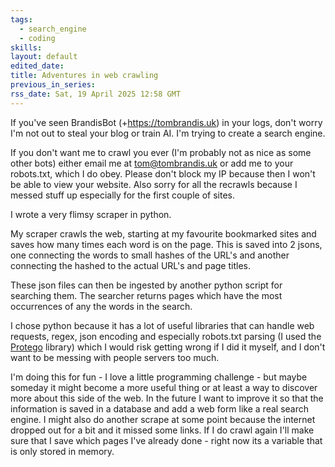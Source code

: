 ```yaml
---
tags:
  - search_engine
  - coding
skills: 
layout: default
edited_date: 
title: Adventures in web crawling
previous_in_series: 
rss_date: Sat, 19 April 2025 12:58 GMT
---
```

If you've seen BrandisBot (+https://tombrandis.uk) in your logs, don't worry I'm not out to steal your blog or train AI. I'm trying to create a search engine.

<aside>If you don't want me to crawl you ever (I'm probably not as nice as some other bots) either email me at <a href="mailto:tom@tombrandis.uk">tom@tombrandis.uk</a> or add me to your robots.txt, which I do obey. Please don't block my IP because then I won't be able to view your website.  Also sorry for all the recrawls because I messed stuff up especially for the first couple of sites.</aside>

I wrote a very flimsy scraper in python.

My scraper crawls the web, starting at my favourite bookmarked sites and saves how many times each word is on the page. This is saved into 2 jsons, one connecting the words to small hashes of the URL's and another connecting the hashed to the actual URL's and page titles.

These json files can then be ingested by another python script for searching them. The searcher returns pages which have the most occurrences of any the words in the search.

I chose python because it has a lot of useful libraries that can handle web requests, regex, json encoding and especially robots.txt parsing (I used the [Protego](https://github.com/scrapy/protego) library) which I would risk getting wrong if I did it myself, and I don't want to be messing with people servers too much.

I'm doing this for fun - I love a little programming challenge - but maybe someday it might become a more useful thing or at least a way to discover more about this side of the web. In the future I want to improve it so that the information is saved in a database and add a web form like a real search engine. I might also do another scrape at some point because the internet dropped out for a bit and it missed some links. If I do crawl again I'll make sure that I save which pages I've already done - right now its a variable that is only stored in memory.